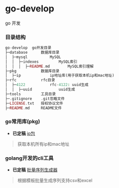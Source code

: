 # go-develop
go 开发


### 目录结构
```php
go-develop  go开发目录
├─database      数据库目录
│  ├─mysql          MySQL
│  │  ├─indexes         MySQL索引
│  │  │  ├─README.md        MySQL索引理解
├─pkg           数据库目录
│  ├─ip             ip地址库(用于获取本机ip和mac地址)
├─rfc           rfc目录
│  ├─4122           rfc-4122: uuid生成
│  │  ├─uuid            uuid生成
├─tools         工具目录
├─.gitignore    .git忽略文件
├─LICENSE.txt   授权协议文件
├─README.md     README文件
```

### go常用库(pkg)
* **已定稿** [ip包](https://github.com/qq1060656096/go-develop/tree/master/pkg/ip)
> 获取本机所有ip和mac地址


### golang开发的cli工具
* **已定稿** [批量序列生成器](https://github.com/qq1060656096/batch-generate-sequence)
> 根据模板批量生成序列支持csv和excel
